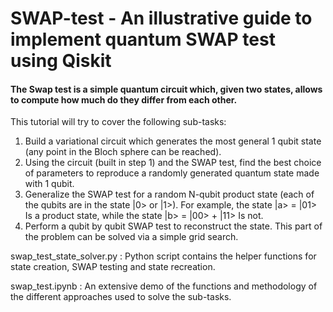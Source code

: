# SWAP-test - An illustrative guide to implement quantum SWAP test using Qiskit

#### The Swap test is a simple quantum circuit which, given two states, allows to compute how much do they differ from each other.

This tutorial will try to cover the following sub-tasks:
<ol>
<li>Build a variational circuit which generates the most general 1 qubit state (any point in the Bloch sphere can be reached). 
<li>Using the circuit (built in step 1) and the SWAP test, find the best choice of parameters to reproduce a randomly generated quantum state made with 1 qubit.
<li>Generalize the SWAP test for a random N-qubit product state (each of the qubits are in the state |0> or |1>). For example, the state
|a> = |01>
Is a product state, while the state
|b> = |00> + |11>
Is not.
<li>Perform a qubit by qubit SWAP test to reconstruct the state. This part of the problem can be solved via a simple grid search.
</ol>


swap_test_state_solver.py : Python script contains the helper functions for state creation, SWAP testing and state recreation.

swap_test.ipynb : An extensive demo of the functions and methodology of the different approaches used to solve the sub-tasks.
